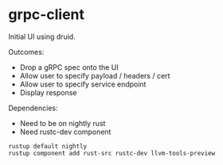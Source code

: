 grpc-client
============

Initial UI using druid.

Outcomes:

* Drop a gRPC spec onto the UI
* Allow user to specify payload / headers / cert
* Allow user to specify service endpoint
* Display response

Dependencies:

- Need to be on nightly rust
- Need rustc-dev component
```
rustup default nightly
rustup component add rust-src rustc-dev llvm-tools-preview
```